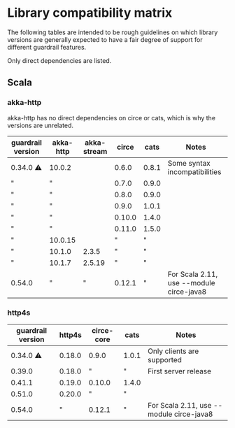 # Library compatibility matrix

The following tables are intended to be rough guidelines on which library
versions are generally expected to have a fair degree of support for
different guardrail features.

Only direct dependencies are listed.

## Scala

### akka-http

akka-http has no direct dependencies on circe or cats, which is why the versions are unrelated.

guardrail version | akka-http | akka-stream | circe  | cats  | Notes
----------------- | --------- | ----------- | ------ | ----- | -----
0.34.0 ⚠          | 10.0.2    |             | 0.6.0  | 0.8.1 | Some syntax incompatibilities
 "                |  "        |             | 0.7.0  | 0.9.0 |
 "                |  "        |             | 0.8.0  | 0.9.0 |
 "                |  "        |             | 0.9.0  | 1.0.1 |
 "                |  "        |             | 0.10.0 | 1.4.0 |
 "                |  "        |             | 0.11.0 | 1.5.0 |
 "                | 10.0.15   |             |  "     |  "    |
 "                | 10.1.0    | 2.3.5       |  "     |  "    |
 "                | 10.1.7    | 2.5.19      |  "     |  "    |
0.54.0            |  "        |  "          | 0.12.1 |  "    | For Scala 2.11, use --module circe-java8

### http4s

guardrail version | http4s | circe-core | cats  | Notes
----------------- | ------ | ---------- | ----- | -----
0.34.0 ⚠          | 0.18.0 | 0.9.0      | 1.0.1 | Only clients are supported
0.39.0            | 0.18.0 |  "         |  "    | First server release
0.41.1            | 0.19.0 | 0.10.0     | 1.4.0 |
0.51.0            | 0.20.0 |  "         |  "    |
0.54.0            |   "    | 0.12.1     |  "    | For Scala 2.11, use --module circe-java8
